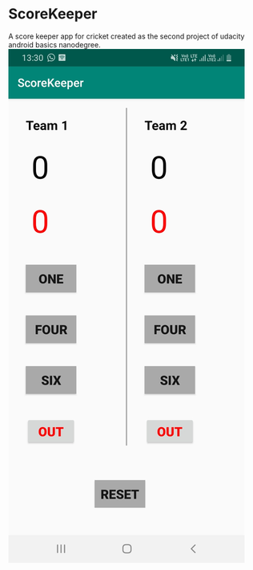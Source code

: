 # ScoreKeeper
A score keeper app for cricket created as the second project of udacity android basics nanodegree.
![Screenshot](https://github.com/trishal-singh/ScoreKeeper/blob/master/Screenshot_20200523-133010_ScoreKeeper.jpg)

